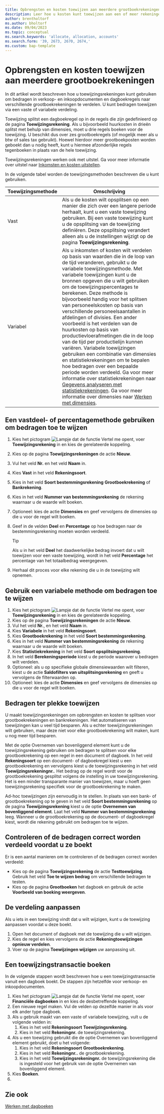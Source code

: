 ```yaml
---
title: Opbrengsten en kosten toewijzen aan meerdere grootboekrekeningen
description: Leer hoe u kosten kunt toewijzen aan een of meer rekeningen in uw grootboek.
author: brentholtorf
ms.author: bholtorf
ms.date: 09/04/2023
ms.topic: conceptual
ms.search.keywords: 'allocate, allocation, accounts'
ms.search.form: '39, 2673, 2670, 2674,'
ms.custom: bap-template
---
```


# <a name="allocate-revenue-and-costs-to-multiple-general-ledger-accounts"></a>Opbrengsten en kosten toewijzen aan meerdere grootboekrekeningen

In dit artikel wordt beschreven hoe u toewijzingsrekeningen kunt gebruiken om bedragen in verkoop- en inkoopdocumenten en dagboekregels naar verschillende grootboekrekeningen te verdelen. U kunt bedragen toewijzen via een vaste of variabele verdeling.  

Toewijzing splitst een dagboekregel op in de regels die zijn gedefinieerd op de pagina **Toewijzingsrekening**. Als u bijvoorbeeld huurkosten in drieën splitst met behulp van dimensies, moet u drie regels boeken voor de toewijzing. U beschikt dus over zes grootboekregels (of mogelijk meer als u btw of sales tax gebruikt). Hoewel hierdoor meer grootboekposten worden geboekt dan u nodig heeft, kunt u hiermee afzonderlijke regels tegenboeken in plaats van de hele toewijzing.

Toewijzingsrekeningen werken ook met uitstel. Ga voor meer informatie over uitstel naar [Inkomsten en kosten uitstellen](finance-how-defer-revenue-expenses.md).

In de volgende tabel worden de toewijzingsmethoden beschreven die u kunt gebruiken.

|Toewijzingsmethode  |Omschrijving  |
|---------|---------|
|Vast     | Als u de kosten wilt opsplitsen op een manier die zich over een langere periode herhaalt, kunt u een vaste toewijzing gebruiken. Bij een vaste toewijzing kunt u de opsplitsing van de toewijzing definiëren. Deze opsplitsing verandert alleen als u de instellingen wijzigt op de pagina **Toewijzingsrekening**.        |
|Variabel     | Als u inkomsten of kosten wilt verdelen op basis van waarden die in de loop van de tijd veranderen, gebruikt u de variabele toewijzingsmethode. Met variabele toewijzingen kunt u de bronnen opgeven die u wilt gebruiken om de toewijzingspercentages te berekenen. Deze methode is bijvoorbeeld handig voor het splitsen van personeelskosten op basis van verschillende personeelsaantallen in afdelingen of divisies. Een ander voorbeeld is het verdelen van de huurkosten op basis van productievloerafmetingen die in de loop van de tijd per productielijn kunnen variëren. Variabele toewijzingen gebruiken een combinatie van dimensies en statistiekrekeningen om te bepalen hoe bedragen over een bepaalde periode worden verdeeld. Ga voor meer informatie over statistiekrekeningen naar [Gegevens analyseren met statistiekrekeningen](bi-use-statistical-accounts.md). Ga voor meer informatie over dimensies naar [Werken met dimensies](finance-dimensions.md).        |

## <a name="use-a-fixed-share-or-percentage-method-to-allocate-amounts"></a>Een vastdeel- of percentagemethode gebruiken om bedragen toe te wijzen

1. Kies het pictogram ![Lampje dat de functie Vertel me opent](media/ui-search/search_small.png "Vertel me wat u wilt doen"), voer **Toewijzingsrekening** in en kies de gerelateerde koppeling.  
1. Kies op de pagina **Toewijzingsrekeningen** de actie **Nieuw**.
1. Vul het veld **Nr.** en het veld **Naam** in.
1. Kies **Vast** in het veld **Rekeningsoort**.
1. Kies in het veld **Soort bestemmingsrekening** **Grootboekrekening** of **Bankrekening**.
1. Kies in het veld **Nummer van bestemmingsrekening** de rekening waarnaar u de waarde wilt boeken.
1. Optioneel: kies de actie **Dimensies** en geef vervolgens de dimensies op die u voor de regel wilt boeken.
1. Geef in de velden **Deel** en **Percentage** op hoe bedragen naar de bestemmingsrekening moeten worden verdeeld.
  
   > [!TIP]
   > Als u in het veld **Deel** het daadwerkelijke bedrag invoert dat u wilt toewijzen voor een vaste toewijzing, wordt in het veld **Percentage** het percentage van het totaalbedrag weergegeven.
1. Herhaal dit proces voor elke rekening die u in de toewijzing wilt opnemen.

## <a name="use-a-variable-method-to-allocate-amounts"></a>Gebruik een variabele methode om bedragen toe te wijzen

1. Kies het pictogram ![Lampje dat de functie Vertel me opent](media/ui-search/search_small.png "Vertel me wat u wilt doen"), voer **Toewijzingsrekening** in en kies de gerelateerde koppeling.  
1. Kies op de pagina **Toewijzingsrekeningen** de actie **Nieuw**.
1. Vul het veld **Nr.**, en het veld **Naam** in.
1. Kies **Variabele** in het veld **Rekeningsoort**.
1. Kies **Grootboekrekening** in het veld **Soort bestemmingsrekening**.
1. Kies in het veld **Nummer van bestemmingsrekening** de rekening waarnaar u de waarde wilt boeken.
1. Kies **Statistiekrekening** in het veld **Soort opsplitsingsrekening**.
1. In het veld **Berekeningsperiode** kiest u de periode waarover u bedragen wilt verdelen.
1. Optioneel: als u op specifieke globale dimensiewaarden wilt filteren, kiest u de actie **Saldofilters van uitsplitsingsrekening** en geeft u vervolgens de filterwaarden op.
1. Optioneel: kies de actie **Dimensies** en geef vervolgens de dimensies op die u voor de regel wilt boeken.

## <a name="allocate-amounts-on-the-fly"></a>Bedragen ter plekke toewijzen

U maakt toewijzingsrekeningen om opbrengsten en kosten te splitsen voor grootboekrekeningen en bankrekeningen. Het automatiseren van toewijzingen kan u veel tijd besparen. Als u echter toewijzingsrekeningen wilt gebruiken, maar deze niet voor elke grootboekrekening wilt maken, kunt u nog meer tijd besparen.

Met de optie Overnemen van bovenliggend element kunt u de toewijzingsrekening gebruiken om bedragen te splitsen voor elke grootboekrekening op een regel in een document of dagboek. In het veld **Rekeningsoort** op een document- of dagboekregel kiest u een grootboekrekening en vervolgens kiest u de toewijzingsrekening in het veld **Toewijzingsrekeningnr.**. Het bedrag op de regel wordt voor de grootboekrekening gesplitst volgens de instelling in uw toewijzingsrekening. Het is een minder transparante manier van toewijzen, maar u hoeft geen toewijzingsrekening specifiek voor de grootboekrekening te maken.

Ad-hoc toewijzingen zijn eenvoudig in te stellen. In plaats van een bank- of grootboekrekening op te geven in het veld **Soort bestemmingsrekening** op de pagina **Toewijzingsrekening** kiest u de optie **Overnemen van bovenliggend element**. Laat het veld **Nummer van bestemmingsrekening** leeg. Wanneer u de grootboekrekening op de document- of dagboekregel kiest, wordt die rekening gebruikt om bedragen toe te wijzen.

## <a name="verify-that-amounts-distribute-correctly-before-you-post-them"></a>Controleren of de bedragen correct worden verdeeld voordat u ze boekt

Er is een aantal manieren om te controleren of de bedragen correct worden verdeeld:

* Kies op de pagina **Toewijzingsrekening** de actie **Testtoewijzing**. Gebruik het veld **Toe te wijzen bedrag** om verschillende bedragen te testen.
* Kies op de pagina **Grootboeken** het dagboek en gebruik de actie **Voorbeeld van boeking weergeven**.

## <a name="adjust-the-distribution"></a>De verdeling aanpassen

Als u iets in een toewijzing vindt dat u wilt wijzigen, kunt u de toewijzing aanpassen voordat u deze boekt.  

1. Open het document of dagboek met de toewijzing die u wilt wijzigen.
1. Kies de regel en kies vervolgens de actie **Rekeningtoewijzingen opnieuw verdelen**.
1. Voer op de pagina **Toewijzingen wijzigen** uw aanpassing uit.

## <a name="post-an-allocation-transaction"></a>Een toewijzingstransactie boeken

In de volgende stappen wordt beschreven hoe u een toewijzingstransactie vanuit een dagboek boekt. De stappen zijn hetzelfde voor verkoop- en inkoopdocumenten.

1. Kies het pictogram ![Lampje dat de functie Vertel me opent](media/ui-search/search_small.png "Vertel me wat u wilt doen"), voer **Financiële dagboeken** in en kies de desbetreffende koppeling.  
1. Een nieuwe regel maken. Vul de velden op dezelfde manier in als voor elk ander type dagboek.
1. Als u gebruik maakt van een vaste of variabele toewijzing, vult u de volgende velden in:
    1. Kies in het veld **Rekeningsoort** **Toewijzingsrekening**.
    1. Kies in het veld **Rekeningnr.** de toewijzingsrekening.
1. Als u een toewijzing gebruikt die de optie Overnemen van bovenliggend element gebruikt, doet u het volgende:
    1. Kies in het veld **Rekeningsoort** **Grootboekrekening**.
    1. Kies in het veld **Rekeningnr..** de grootboekrekening.
    1. Kies in het veld **Toewijzingsrekeningnr.** de toewijzingsrekening die is ingesteld voor het gebruik van de optie Overnemen van bovenliggend element. 
1. Kies **Boeken**.
1. 

## <a name="see-also"></a>Zie ook

[Werken met dagboeken](ui-work-general-journals.md)  
